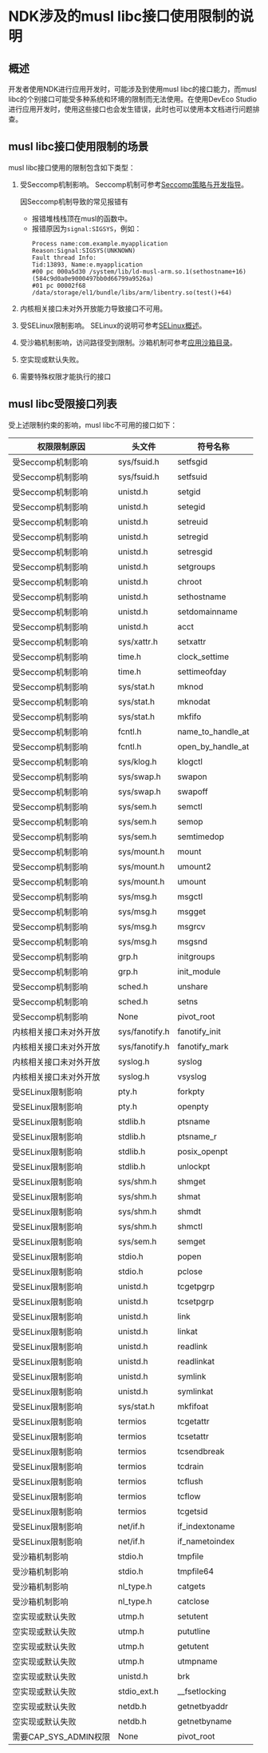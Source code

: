 # NDK涉及的musl libc接口使用限制的说明

## 概述

开发者使用NDK进行应用开发时，可能涉及到使用musl libc的接口能力，而musl libc的个别接口可能受多种系统和环境的限制而无法使用。在使用DevEco Studio进行应用开发时，使用这些接口也会发生错误，此时也可以使用本文档进行问题排查。

## musl libc接口使用限制的场景

musl libc接口使用的限制包含如下类型：

1. 受Seccomp机制影响。<!--Del-->
   Seccomp机制可参考[Seccomp策略与开发指导](../../../device-dev/subsystems/subsys-boot-init-seccomp.md)。<!--DelEnd-->

    因Seccomp机制导致的常见报错有
    - 报错堆栈栈顶在musl的函数中。
    - 报错原因为`signal:SIGSYS`，例如：
        ```
        Process name:com.example.myapplication
        Reason:Signal:SIGSYS(UNKNOWN)
        Fault thread Info:
        Tid:13893, Name:e.myapplication
        #00 pc 000a5d30 /system/lib/ld-musl-arm.so.1(sethostname+16)(584c9d0a0e9000497bb0d66799a9526a)
        #01 pc 00002f68 /data/storage/el1/bundle/libs/arm/libentry.so(test()+64)
        ```

2. 内核相关接口未对外开放能力导致接口不可用。

3. 受SELinux限制影响。<!--Del-->
   SELinux的说明可参考[SELinux概述](../../../device-dev/subsystems/subsys-security-selinux-overview.md)。<!--DelEnd-->

4. 受沙箱机制影响，访问路径受到限制。沙箱机制可参考[应用沙箱目录](../../file-management/app-sandbox-directory.md)。

5. 空实现或默认失败。

6. 需要特殊权限才能执行的接口

## musl libc受限接口列表

受上述限制约束的影响，musl libc不可用的接口如下：

| 权限限制原因          | 头文件        | 符号名称         |
| -------------------- | ------------ | ---------------- |
| 受Seccomp机制影响     | sys/fsuid.h  | setfsgid |
| 受Seccomp机制影响     | sys/fsuid.h  | setfsuid |
| 受Seccomp机制影响     | unistd.h     | setgid |
| 受Seccomp机制影响     | unistd.h     | setegid |
| 受Seccomp机制影响     | unistd.h     | setreuid |
| 受Seccomp机制影响     | unistd.h     | setregid |
| 受Seccomp机制影响     | unistd.h     | setresgid |
| 受Seccomp机制影响     | unistd.h     | setgroups |
| 受Seccomp机制影响     | unistd.h     | chroot |
| 受Seccomp机制影响     | unistd.h     | sethostname |
| 受Seccomp机制影响     | unistd.h     | setdomainname |
| 受Seccomp机制影响     | unistd.h     | acct |
| 受Seccomp机制影响     | sys/xattr.h  | setxattr |
| 受Seccomp机制影响     | time.h       | clock_settime |
| 受Seccomp机制影响     | time.h       | settimeofday |
| 受Seccomp机制影响     | sys/stat.h   | mknod |
| 受Seccomp机制影响     | sys/stat.h   | mknodat |
| 受Seccomp机制影响     | sys/stat.h   | mkfifo |
| 受Seccomp机制影响     | fcntl.h      | name_to_handle_at |
| 受Seccomp机制影响     | fcntl.h      | open_by_handle_at |
| 受Seccomp机制影响     | sys/klog.h   | klogctl |
| 受Seccomp机制影响     | sys/swap.h   | swapon |
| 受Seccomp机制影响     | sys/swap.h   | swapoff |
| 受Seccomp机制影响     | sys/sem.h    | semctl |
| 受Seccomp机制影响     | sys/sem.h    | semop |
| 受Seccomp机制影响     | sys/sem.h    | semtimedop |
| 受Seccomp机制影响     | sys/mount.h  | mount |
| 受Seccomp机制影响     | sys/mount.h  | umount2 |
| 受Seccomp机制影响     | sys/mount.h  | umount |
| 受Seccomp机制影响     | sys/msg.h    | msgctl |
| 受Seccomp机制影响     | sys/msg.h    | msgget |
| 受Seccomp机制影响     | sys/msg.h    | msgrcv |
| 受Seccomp机制影响     | sys/msg.h    | msgsnd |
| 受Seccomp机制影响     | grp.h        | initgroups |
| 受Seccomp机制影响     | grp.h        | init_module |
| 受Seccomp机制影响     | sched.h      | unshare |
| 受Seccomp机制影响     | sched.h      | setns |
| 受Seccomp机制影响     | None         | pivot_root |
| 内核相关接口未对外开放 | sys/fanotify.h | fanotify_init |
| 内核相关接口未对外开放 | sys/fanotify.h | fanotify_mark |
| 内核相关接口未对外开放 | syslog.h       | syslog |
| 内核相关接口未对外开放 | syslog.h       | vsyslog |
| 受SELinux限制影响     | pty.h          | forkpty |
| 受SELinux限制影响     | pty.h          | openpty |
| 受SELinux限制影响     | stdlib.h       | ptsname |
| 受SELinux限制影响     | stdlib.h       | ptsname_r |
| 受SELinux限制影响     | stdlib.h       | posix_openpt |
| 受SELinux限制影响     | stdlib.h       | unlockpt |
| 受SELinux限制影响     | sys/shm.h      | shmget |
| 受SELinux限制影响     | sys/shm.h      | shmat |
| 受SELinux限制影响     | sys/shm.h      | shmdt |
| 受SELinux限制影响     | sys/shm.h      | shmctl |
| 受SELinux限制影响     | sys/sem.h      | semget |
| 受SELinux限制影响     | stdio.h        | popen |
| 受SELinux限制影响     | stdio.h        | pclose |
| 受SELinux限制影响     | unistd.h       | tcgetpgrp |
| 受SELinux限制影响     | unistd.h       | tcsetpgrp |
| 受SELinux限制影响     | unistd.h       | link |
| 受SELinux限制影响     | unistd.h       | linkat |
| 受SELinux限制影响     | unistd.h       | readlink |
| 受SELinux限制影响     | unistd.h       | readlinkat |
| 受SELinux限制影响     | unistd.h       | symlink |
| 受SELinux限制影响     | unistd.h       | symlinkat |
| 受SELinux限制影响     | sys/stat.h     | mkfifoat |
| 受SELinux限制影响     | termios        | tcgetattr |
| 受SELinux限制影响     | termios        | tcsetattr |
| 受SELinux限制影响     | termios        | tcsendbreak |
| 受SELinux限制影响     | termios        | tcdrain |
| 受SELinux限制影响     | termios        | tcflush |
| 受SELinux限制影响     | termios        | tcflow |
| 受SELinux限制影响     | termios        | tcgetsid |
| 受SELinux限制影响     | net/if.h       | if_indextoname |
| 受SELinux限制影响     | net/if.h       | if_nametoindex |
| 受沙箱机制影响        | stdio.h        | tmpfile |
| 受沙箱机制影响        | stdio.h        | tmpfile64 |
| 受沙箱机制影响        | nl_type.h      | catgets |
| 受沙箱机制影响        | nl_type.h      | catclose |
| 空实现或默认失败      | utmp.h         | setutent |
| 空实现或默认失败      | utmp.h         | pututline |
| 空实现或默认失败      | utmp.h         | getutent |
| 空实现或默认失败      | utmp.h         | utmpname |
| 空实现或默认失败      | unistd.h       | brk |
| 空实现或默认失败      | stdio_ext.h    | __fsetlocking |
| 空实现或默认失败      | netdb.h        | getnetbyaddr |
| 空实现或默认失败      | netdb.h        | getnetbyname |
| 需要CAP_SYS_ADMIN权限 | None          | pivot_root |